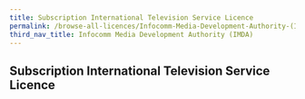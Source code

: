 ```yaml
---
title: Subscription International Television Service Licence
permalink: /browse-all-licences/Infocomm-Media-Development-Authority-(IMDA)/Subscription-International-Television-Service-Licence
third_nav_title: Infocomm Media Development Authority (IMDA)
---
```

## Subscription International Television Service Licence
